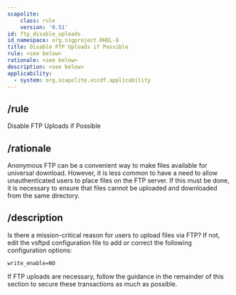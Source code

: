 ```yaml
---
scapolite:
    class: rule
    version: '0.51'
id: ftp_disable_uploads
id_namespace: org.ssgproject.RHEL-8
title: Disable FTP Uploads if Possible
rule: <see below>
rationale: <see below>
description: <see below>
applicability:
  - system: org.scapolite.xccdf.applicability
---
```



## /rule

Disable FTP Uploads if Possible

## /rationale

Anonymous
FTP can be a convenient way to make files available for universal
download. However, it is less common to have a need to allow
unauthenticated users to place files on the FTP server. If this must be
done, it is necessary to ensure that files cannot be uploaded and
downloaded from the same directory.

## /description

Is
there a mission-critical reason for users to upload files via FTP? If
not, edit the vsftpd configuration file to add or correct the following
configuration options:

``` 
write_enable=NO
```

If FTP uploads are necessary, follow the guidance in the remainder of
this section to secure these transactions as much as possible.
